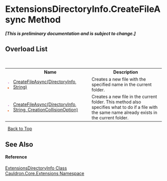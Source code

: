 # ExtensionsDirectoryInfo.CreateFileAsync Method 
 _**\[This is preliminary documentation and is subject to change.\]**_


## Overload List
&nbsp;<table><tr><th></th><th>Name</th><th>Description</th></tr><tr><td>![Public method](media/pubmethod.gif "Public method")![Static member](media/static.gif "Static member")</td><td><a href="M_Cauldron_Core_Extensions_ExtensionsDirectoryInfo_CreateFileAsync">CreateFileAsync(DirectoryInfo, String)</a></td><td>
Creates a new file with the specified name in the current folder.</td></tr><tr><td>![Public method](media/pubmethod.gif "Public method")![Static member](media/static.gif "Static member")</td><td><a href="M_Cauldron_Core_Extensions_ExtensionsDirectoryInfo_CreateFileAsync_1">CreateFileAsync(DirectoryInfo, String, CreationCollisionOption)</a></td><td>
Creates a new file in the current folder. This method also specifies what to do if a file with the same name already exists in the current folder.</td></tr></table>&nbsp;
<a href="#extensionsdirectoryinfo.createfileasync-method">Back to Top</a>

## See Also


#### Reference
<a href="T_Cauldron_Core_Extensions_ExtensionsDirectoryInfo">ExtensionsDirectoryInfo Class</a><br /><a href="N_Cauldron_Core_Extensions">Cauldron.Core.Extensions Namespace</a><br />